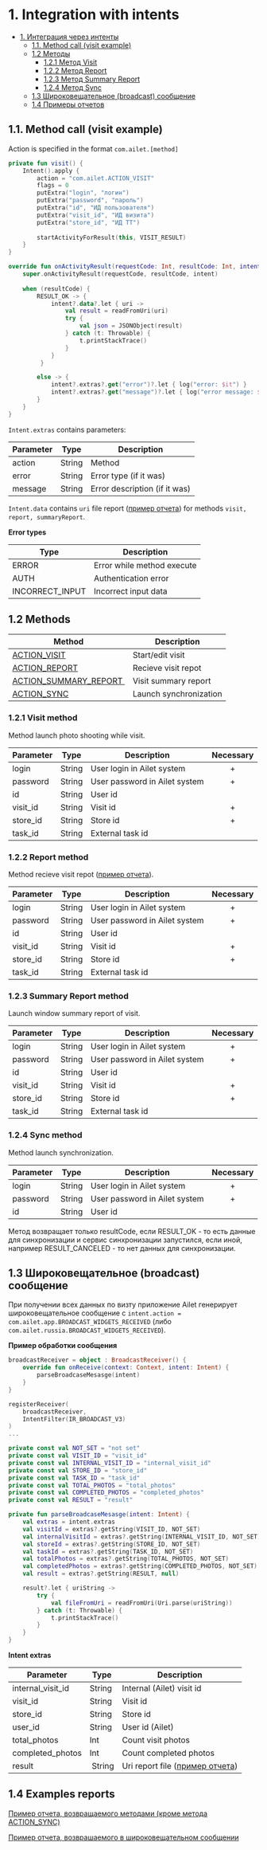 # 1. Integration with intents

- [1. Интеграция через интенты](#1-интеграция-через-интенты)
  - [1.1. Method call (visit example)](#11-вызов-метода-на-примере-метода-visit)
  - [1.2 Методы](#12-методы)
    - [1.2.1 Метод Visit](#121-метод-visit)
    - [1.2.2 Метод Report](#122-метод-report)
    - [1.2.3 Метод Summary Report](#123-метод-summary-report)
    - [1.2.4 Метод Sync](#124-метод-sync)
  - [1.3 Широковещательное (broadcast) сообщение](#13-широковещательное-broadcast-сообщение)
  - [1.4 Примеры отчетов](#14-примеры-отчетов)

## 1.1. Method call (visit example)

Action is specified in the format ```com.ailet.[method]```

```kotlin
private fun visit() {
    Intent().apply {
        action = "com.ailet.ACTION_VISIT"
        flags = 0
        putExtra("login", "логин")
        putExtra("password", "пароль")
        putExtra("id", "ИД пользователя")
        putExtra("visit_id", "ИД визита")
        putExtra("store_id", "ИД ТТ")
        
        startActivityForResult(this, VISIT_RESULT)
    }
}

override fun onActivityResult(requestCode: Int, resultCode: Int, intent: Intent?) {
    super.onActivityResult(requestCode, resultCode, intent)
        
    when (resultCode) {
        RESULT_OK -> {
            intent?.data?.let { uri ->
                val result = readFromUri(uri)
                try {
                    val json = JSONObject(result)
                } catch (t: Throwable) {
                    t.printStackTrace()
                }
            }
         }

        else -> {
            intent?.extras?.get("error")?.let { log("error: $it") }
            intent?.extras?.get("message")?.let { log("error message: $it") }
        }
    }
}

```
```Intent.extras``` contains parameters:

Parameter | Type | Description 
---------|-----|----------
action | String | Method
error | String | Error type (if it was)
message | String | Error description (if it was)

```Intent.data``` contains ```uri``` file report ([пример отчета](method_result.json)) for methods ```visit, report, summaryReport```.


**Error types**

Type | Description 
---------|-----
ERROR | Error while method execute
AUTH | Authentication error
INCORRECT_INPUT | Incorrect input data

## 1.2 Methods

Method  | Description
--- | ---
[ACTION_VISIT](#121-метод-visit) | Start/edit visit 
[ACTION_REPORT](#122-метод-report) | Recieve visit repot
[ACTION_SUMMARY_REPORT ](#123-метод-summary-report) | Visit summary report
[ACTION_SYNC](#124-метод-sync) | Launch synchronization

### 1.2.1 Visit method

Method launch photo shooting while visit.

Parameter | Type | Description | Necessary 
---------|-----|----------|:-:
login           |String      | User login in Ailet system      | + | 
password        |String      | User password in Ailet system     | + | 
id  |String      | User id 
visit_id         |String      | Visit id        | + | 
store_id         |String      | Store id        | + | 
task_id       |String      | External task id         | |  

### 1.2.2 Report method

Method recieve visit repot ([пример отчета](method_result.json)).

Parameter | Type | Description | Necessary 
---------|-----|----------|:-:
login           |String      | User login in Ailet system      | + | 
password        |String      | User password in Ailet system     | + | 
id  |String      | User id 
visit_id         |String      | Visit id        | + | 
store_id         |String      | Store id        | + | 
task_id       |String      | External task id         | |  

### 1.2.3 Summary Report method

Launch window summary report of visit.

Parameter | Type | Description | Necessary 
---------|-----|----------|:-:
login           |String      | User login in Ailet system      | + | 
password        |String      | User password in Ailet system     | + | 
id  |String      | User id 
visit_id         |String      | Visit id        | + | 
store_id         |String      | Store id        | + | 
task_id       |String      | External task id         | |  

### 1.2.4 Sync method

Method launch synchronization.

Parameter | Type | Description | Necessary
---------|-----|----------|:-:
login           |String      | User login in Ailet system     | + | 
password        |String      | User password in Ailet system     | + | 
id  |String      | User id 

Метод возвращает только resultCode, если RESULT_OK - то есть данные для синхронизации и сервис синхронизации запустился, если иной, например RESULT_CANCELED - то нет данных для синхронизации.

## 1.3 Широковещательное (broadcast) сообщение 

При получении всех данных по визту приложение Ailet генерирует широковещательное сообщение с ```intent.action = com.ailet.app.BROADCAST_WIDGETS_RECEIVED``` (либо ```com.ailet.russia.BROADCAST_WIDGETS_RECEIVED```).

**Пример обработки сообщения**

```kotlin
broadcastReceiver = object : BroadcastReceiver() {
    override fun onReceive(context: Context, intent: Intent) {
        parseBroadcaseMesasge(intent)
    }
}

registerReceiver(
    broadcastReceiver,
    IntentFilter(IR_BROADCAST_V3)
)
...

private const val NOT_SET = "not set"
private const val VISIT_ID = "visit_id"
private const val INTERNAL_VISIT_ID = "internal_visit_id"
private const val STORE_ID = "store_id"
private const val TASK_ID = "task_id"
private const val TOTAL_PHOTOS = "total_photos"
private const val COMPLETED_PHOTOS = "completed_photos"
private const val RESULT = "result"

private fun parseBroadcaseMesasge(intent: Intent) {
    val extras = intent.extras
    val visitId = extras?.getString(VISIT_ID, NOT_SET)    
    val internalVisitId = extras?.getString(INTERNAL_VISIT_ID, NOT_SET)    
    val storeId = extras?.getString(STORE_ID, NOT_SET)
    val taskId = extras?.getString(TASK_ID, NOT_SET)
    val totalPhotos = extras?.getString(TOTAL_PHOTOS, NOT_SET)
    val completedPhotos = extras?.getString(COMPLETED_PHOTOS, NOT_SET)
    val result = extras?.getString(RESULT, null)

    result?.let { uriString ->
        try {
            val fileFromUri = readFromUri(Uri.parse(uriString))
        } catch (t: Throwable) {
            t.printStackTrace()
        }
    }    
}
```

**Intent extras**

Parameter | Type | Description 
---------|-----|----------
internal_visit_id           |String      | Internal (Ailet) visit id
visit_id           |String      | Visit id
store_id           |String      | Store id
user_id           |String      | User id (Ailet)
total_photos           |Int      | Count visit photos
completed_photos           |Int      | Count completed photos
result           | String | Uri report file ([пример отчета](broadcast_result.json))

## 1.4 Examples reports

[Пример отчета, возвращаемого методами (кроме метода ACTION_SYNC)](method_result.json)

[Пример отчета, возврашаемого в широковещательном сообщении](broadcast_result.json)

